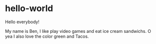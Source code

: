 # hello-world

Hello everybody!

My name is Ben, I like play video games and eat ice cream sandwichs.
O yea I also love the color green and Tacos.
